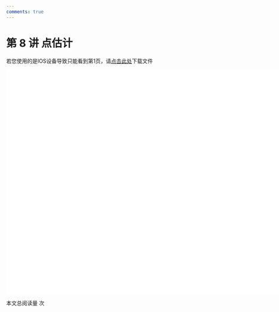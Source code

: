 ```yaml
---
comments: true
---
```


# 第 8 讲 点估计


<object data="概率论与数理统计 第 8 讲.pdf" type="application/pdf" width="150%" height="800">
    <p>若您使用的是IOS设备导致只能看到第1页，请<a href="概率论与数理统计 第 8 讲.pdf">点击此处</a>下载文件</p>
    <iframe src="概率论与数理统计 第 8 讲.pdf#navpanes=0" width="500%" height="600" frameborder="0"></iframe>
    
</object>

<span id="busuanzi_container_page_pv">本文总阅读量 <span id="busuanzi_value_page_pv"></span> 次</span>